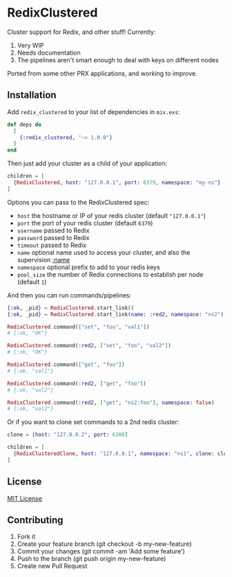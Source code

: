 # RedixClustered

Cluster support for Redix, and other stuff! Currently:

1. Very WIP
2. Needs documentation
3. The pipelines aren't smart enough to deal with keys on different nodes

Ported from some other PRX applications, and working to improve.

## Installation

Add `redix_clustered` to your list of dependencies in `mix.exs`:

```elixir
def deps do
  [
    {:redix_clustered, "~> 1.0.0"}
  ]
end
```

Then just add your cluster as a child of your application:

```elixir
children = [
  {RedixClustered, host: "127.0.0.1", port: 6379, namespace: "my-ns"}
]
```

Options you can pass to the RedixClustered spec:

- `host` the hostname or IP of your redis cluster (default `"127.0.0.1"`)
- `port` the port of your redis cluster (default `6379`)
- `username` passed to Redix
- `password` passed to Redix
- `timeout` passed to Redix
- `name` optional name used to access your cluster, and also the supervision [:name](https://hexdocs.pm/elixir/1.12/Supervisor.html#start_link/2)
- `namespace` optional prefix to add to your redis keys
- `pool_size` the number of Redix connections to establish per node (default `1`)

And then you can run commands/pipelines:

```elixir
{:ok, _pid} = RedixClustered.start_link()
{:ok, _pid} = RedixClustered.start_link(name: :red2, namespace: "ns2")

RedixClustered.command(["set", "foo", "val1"])
# {:ok, "OK"}

RedixClustered.command(:red2, ["set", "foo", "val2"])
# {:ok, "OK"}

RedixClustered.command(["get", "foo"])
# {:ok, "val1"}

RedixClustered.command(:red2, ["get", "foo"])
# {:ok, "val2"}

RedixClustered.command(:red2, ["get", "ns2:foo"], namespace: false)
# {:ok, "val2"}
```

Or if you want to clone set commands to a 2nd redis cluster:

```elixir
clone = [host: "127.0.0.2", port: 6380]

children = [
  {RedixClusteredClone, host: "127.0.0.1", namespace: "ns1", clone: clone}
]
```

## License

[MIT License](LICENSE)

## Contributing

1. Fork it
2. Create your feature branch (git checkout -b my-new-feature)
3. Commit your changes (git commit -am 'Add some feature')
4. Push to the branch (git push origin my-new-feature)
5. Create new Pull Request
